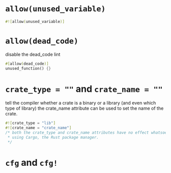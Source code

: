 # `allow(unused_variable)`
```rust
#![allow(unused_variable)]
```
# `allow(dead_code)`
disable the dead_code lint
```rust
#[allow(dead_code)]
unused_function() {}
```

# `crate_type = ""` and `crate_name = ""`
tell the compiler whether a crate is a binary or a library (and even which type 
of library)
the crate_name attribute can be used to set the name of the crate.
```rust
#![crate_type = "lib"]
#![crate_name = "crate_name"]
/* both the crate_type and crate_name attributes have no effect whatsoever when
 * using Cargo, the Rust package manager.  
 */
```

# `cfg` and `cfg!`

